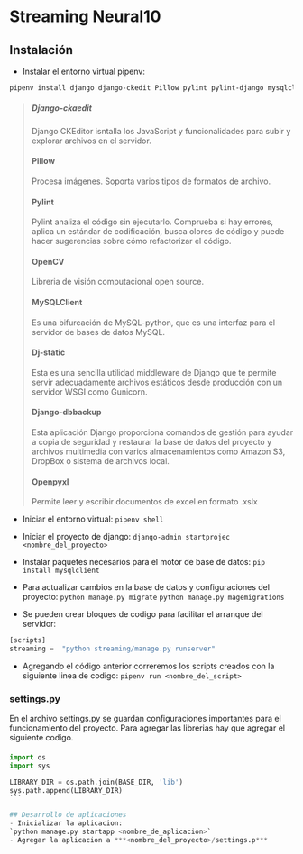 # Streaming Neural10
## Instalación
- Instalar el entorno virtual pipenv:

```Bash
pipenv install django django-ckedit Pillow pylint pylint-django mysqlclient opencv-python dj-static django-dbbackup openpyxl
```

> ##### Django-ckaedit
> Django CKEditor isntalla los JavaScript y funcionalidades para subir y explorar archivos en el servidor.
> #### Pillow
> Procesa imágenes. Soporta varios tipos de formatos de archivo.
> #### Pylint
> Pylint analiza el código sin ejecutarlo. Comprueba si hay errores, aplica un estándar de codificación, busca olores de código y puede hacer sugerencias sobre cómo refactorizar el código.
> #### OpenCV
> Libreria de visión computacional open source.
> #### MySQLClient
> Es una bifurcación de MySQL-python, que es una interfaz para el servidor de bases de datos MySQL.
> #### Dj-static
> Esta es una sencilla utilidad middleware de Django que te permite servir adecuadamente archivos estáticos desde producción con un servidor WSGI como Gunicorn.
> #### Django-dbbackup
> Esta aplicación Django proporciona comandos de gestión para ayudar a copia de seguridad y restaurar la base de datos del proyecto y archivos multimedia con varios almacenamientos como Amazon S3, DropBox o sistema de archivos local.
> #### Openpyxl
> Permite leer y escribir documentos de excel en formato .xslx

- Iniciar el entorno virtual:
`pipenv shell`

- Iniciar el proyecto de django:
`django-admin startprojec <nombre_del_proyecto>`

- Instalar paquetes necesarios para el motor de base de datos:
`pip install mysqlclient`

- Para actualizar cambios en la base de datos y configuraciones del proyecto:
`python manage.py migrate`
`python manage.py magemigrations`

- Se pueden crear bloques de codigo para facilitar el arranque del servidor:
```python
[scripts]
streaming =  "python streaming/manage.py runserver"
```
- Agregando el código anterior correremos los scripts creados con la siguiente linea de codigo:
`pipenv run <nombre_del_script>`

### settings.py
En el archivo settings.py se guardan configuraciones importantes para el funcionamiento del proyecto.
Para agregar las librerias hay que agregar el siguiente codigo.

#### 
````python
import os
import sys

LIBRARY_DIR = os.path.join(BASE_DIR, 'lib')
sys.path.append(LIBRARY_DIR)
```

## Desarrollo de aplicaciones
- Inicializar la aplicacion:
`python manage.py startapp <nombre_de_aplicacion>`
- Agregar la aplicacion a ***<nombre_del_proyecto>/settings.p***